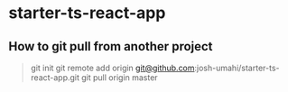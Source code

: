 # starter-ts-react-app

How to git pull from another project
------------------------------------------

> git init
> git remote add origin git@github.com:josh-umahi/starter-ts-react-app.git
> git pull origin master

>
